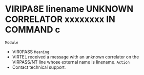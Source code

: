 # VIRIPA8E linename UNKNOWN CORRELATOR xxxxxxxx IN COMMAND c
`Module`
- VIR0PASS
`Meaning`
- VIRTEL received a message with an unknown correlator on the VIRPASS/NT line whose external name is linename.
`Action`
- Contact technical support.
